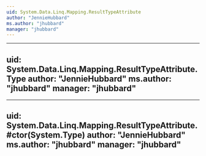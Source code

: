 ```yaml
---
uid: System.Data.Linq.Mapping.ResultTypeAttribute
author: "JennieHubbard"
ms.author: "jhubbard"
manager: "jhubbard"
---
```


---
uid: System.Data.Linq.Mapping.ResultTypeAttribute.Type
author: "JennieHubbard"
ms.author: "jhubbard"
manager: "jhubbard"
---

---
uid: System.Data.Linq.Mapping.ResultTypeAttribute.#ctor(System.Type)
author: "JennieHubbard"
ms.author: "jhubbard"
manager: "jhubbard"
---
